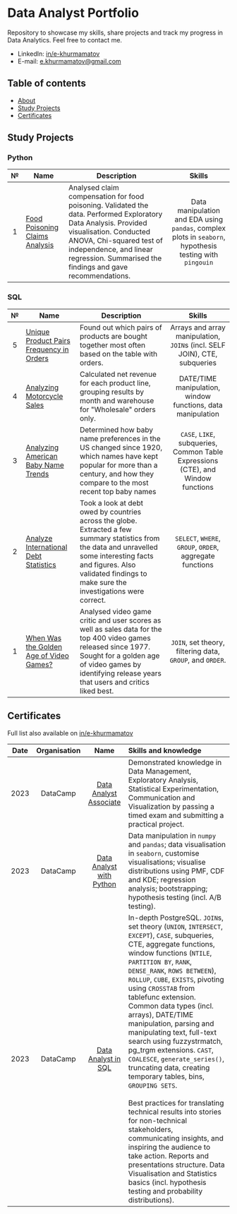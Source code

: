 # Data Analyst Portfolio

Repository to showcase my skills, share projects and track my progress in Data Analytics. Feel free to contact me.

* LinkedIn: [in/e-khurmamatov][linkedin]
* E-mail: [e.khurmamatov@gmail.com][email]

## Table of contents

* [About](#data-analyst-portfolio)
* [Study Projects](#study-projects)
* [Certificates](#certificates)

## Study Projects

### Python

| №     | Name | Description | Skills |
| :---: | ---- | ----------- | :----: |
| 1 | [Food Poisoning Claims Analysis][python-1] | Analysed claim compensation for food poisoning. Validated the data. Performed Exploratory Data Analysis. Provided visualisation. Conducted ANOVA, Chi-squared test of independence, and linear regression. Summarised the findings and gave recommendations. | Data manipulation and EDA using `pandas`, complex plots in `seaborn`, hypothesis testing with `pingouin` |  

### SQL

| №     | Name | Description | Skills |
| :---: | ---- | ----------- | :----: |
| 5 | [Unique Product Pairs Frequency in Orders][sql-5] | Found out which pairs of products are bought together most often based on the table with orders. | Arrays and array manipulation, `JOIN`s (incl. SELF JOIN), CTE, subqueries |
| 4 | [Analyzing Motorcycle Sales][sql-4] | Calculated net revenue for each product line, grouping results by month and warehouse for "Wholesale" orders only. | DATE/TIME manipulation, window functions, data manipulation |
| 3 | [Analyzing American Baby Name Trends][sql-3] | Determined how baby name preferences in the US changed since 1920, which names have kept popular for more than a century, and how they compare to the most recent top baby names | `CASE`, `LIKE`, subqueries, Common Table Expressions (CTE), and Window functions |
| 2 | [Analyze International Debt Statistics][sql-2] | Took a look at debt owed by countries across the globe. Extracted a few summary statistics from the data and unravelled some interesting facts and figures. Also validated findings to make sure the investigations were correct. | `SELECT`, `WHERE`, `GROUP`, `ORDER`, aggregate functions |
| 1 | [When Was the Golden Age of Video Games?][sql-1] | Analysed video game critic and user scores as well as sales data for the top 400 video games released since 1977. Sought for a golden age of video games by identifying release years that users and critics liked best. | `JOIN`, set theory, filtering data, `GROUP`, and `ORDER`. |

## Certificates

Full list also available on [in/e-khurmamatov][linkedin]

| Date  | Organisation | Name  | Skills and knowledge |
| :---: | :----------: | :---: | :------------------- |
| 2023 | DataCamp | [Data Analyst Associate](https://www.datacamp.com/certificate/DAA0017519198288) | Demonstrated knowledge in Data Management, Exploratory Analysis, Statistical Experimentation, Communication and Visualization by passing a timed exam and submitting a practical project. |
| 2023 | DataCamp | [Data Analyst with Python](https://www.datacamp.com/statement-of-accomplishment/track/592f0a184e8fcaf1d785efca9ca49e32ccb63b18) | Data manipulation in `numpy` and `pandas`; data visualisation in `seaborn`, customise visualisations; visualise distributions using PMF, CDF and KDE; regression analysis; bootstrapping; hypothesis testing (incl. A/B testing). |
| 2023 | DataCamp | [Data Analyst in SQL](https://www.datacamp.com/statement-of-accomplishment/track/09a095f99d09b526e096696aa73cf46dcb4ea8ca) | In-depth PostgreSQL. `JOIN`s, set theory (`UNION`, `INTERSECT`, `EXCEPT`), `CASE`, subqueries, CTE, aggregate functions, window functions (`NTILE`, `PARTITION BY`, `RANK`, `DENSE_RANK`, `ROWS BETWEEN`), `ROLLUP`, `CUBE`, `EXISTS`, pivoting using `CROSSTAB` from tablefunc extension. Common data types (incl. arrays), DATE/TIME manipulation, parsing and manipulating text, full-text search using fuzzystrmatch, pg\_trgm extensions. `CAST`, `COALESCE`, `generate_series()`, truncating data, creating temporary tables, bins, `GROUPING SETS`. <br /> <br /> Best practices for translating technical results into stories for non-technical stakeholders, communicating insights, and inspiring the audience to take action. Reports and presentations structure. Data Visualisation and Statistics basics (incl. hypothesis testing and probability distributions). |

<!-- Contacts links -->
[linkedin]: https://www.linkedin.com/in/e-khurmamatov
[email]: mailto:e.khurmamatov@gmail.com

<!-- Project links -->
[python-1]: /Python-Study/1-Food-Poisoning-Claims-Analysis/notebook.ipynb
[sql-5]: /SQL-Study/5-Unique-Product-Pairs-Frequency-in-Orders/README.MD
[sql-4]: /SQL-Study/4-Analyzing-Motorcycle-Sales/notebook.ipynb
[sql-3]: /SQL-Study/3-American-Baby-Name-Trends/notebook.ipynb
[sql-2]: /SQL-Study/2-International-Debt-Statistics/notebook.ipynb
[sql-1]: /SQL-Study/1-Golden-Age-of-Video%20Games/notebook.ipynb
